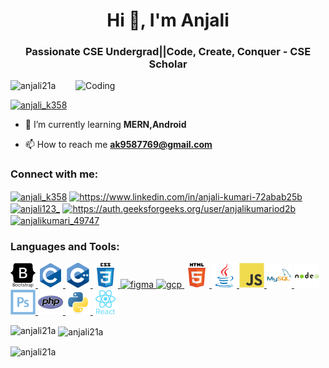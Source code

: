 <h1 align="center">Hi 👋, I'm Anjali </h1>
<h3 align="center">Passionate CSE Undergrad||Code, Create, Conquer - CSE Scholar</h3>
<img align="right" alt="Coding" width="400" src="https://tse3.mm.bing.net/th?id=OIP.m1Bh5gV6NC4_yfjdzNvNVwHaD_&pid=Api&P=0&h=180">

<p align="left"> <img src="https://komarev.com/ghpvc/?username=anjali21a&label=Profile%20views&color=0e75b6&style=flat" alt="anjali21a" /> </p>

<p align="left"> <a href="https://twitter.com/anjali_k358" target="blank"><img src="https://img.shields.io/twitter/follow/anjali_k358?logo=twitter&style=for-the-badge" alt="anjali_k358" /></a> </p>

- 🌱 I’m currently learning **MERN,Android**

- 📫 How to reach me **ak9587769@gmail.com**

<h3 align="left">Connect with me:</h3>
<p align="left">
<a href="https://twitter.com/anjali_k358" target="blank"><img align="center" src="https://raw.githubusercontent.com/rahuldkjain/github-profile-readme-generator/master/src/images/icons/Social/twitter.svg" alt="anjali_k358" height="30" width="40" /></a>
<a href="https://linkedin.com/in/https://www.linkedin.com/in/anjali-kumari-72abab25b" target="blank"><img align="center" src="https://raw.githubusercontent.com/rahuldkjain/github-profile-readme-generator/master/src/images/icons/Social/linked-in-alt.svg" alt="https://www.linkedin.com/in/anjali-kumari-72abab25b" height="30" width="40" /></a>
<a href="https://www.leetcode.com/anjali123_" target="blank"><img align="center" src="https://raw.githubusercontent.com/rahuldkjain/github-profile-readme-generator/master/src/images/icons/Social/leet-code.svg" alt="anjali123_" height="30" width="40" /></a>
<a href="https://auth.geeksforgeeks.org/user/https://auth.geeksforgeeks.org/user/anjalikumariod2b" target="blank"><img align="center" src="https://raw.githubusercontent.com/rahuldkjain/github-profile-readme-generator/master/src/images/icons/Social/geeks-for-geeks.svg" alt="https://auth.geeksforgeeks.org/user/anjalikumariod2b" height="30" width="40" /></a>
<a href="https://discord.gg/anjalikumari_49747" target="blank"><img align="center" src="https://raw.githubusercontent.com/rahuldkjain/github-profile-readme-generator/master/src/images/icons/Social/discord.svg" alt="anjalikumari_49747" height="30" width="40" /></a>
</p>

<h3 align="left">Languages and Tools:</h3>
<p align="left"> <a href="https://getbootstrap.com" target="_blank" rel="noreferrer"> <img src="https://raw.githubusercontent.com/devicons/devicon/master/icons/bootstrap/bootstrap-plain-wordmark.svg" alt="bootstrap" width="40" height="40"/> </a> <a href="https://www.cprogramming.com/" target="_blank" rel="noreferrer"> <img src="https://raw.githubusercontent.com/devicons/devicon/master/icons/c/c-original.svg" alt="c" width="40" height="40"/> </a> <a href="https://www.w3schools.com/cpp/" target="_blank" rel="noreferrer"> <img src="https://raw.githubusercontent.com/devicons/devicon/master/icons/cplusplus/cplusplus-original.svg" alt="cplusplus" width="40" height="40"/> </a> <a href="https://www.w3schools.com/css/" target="_blank" rel="noreferrer"> <img src="https://raw.githubusercontent.com/devicons/devicon/master/icons/css3/css3-original-wordmark.svg" alt="css3" width="40" height="40"/> </a> <a href="https://www.figma.com/" target="_blank" rel="noreferrer"> <img src="https://www.vectorlogo.zone/logos/figma/figma-icon.svg" alt="figma" width="40" height="40"/> </a> <a href="https://cloud.google.com" target="_blank" rel="noreferrer"> <img src="https://www.vectorlogo.zone/logos/google_cloud/google_cloud-icon.svg" alt="gcp" width="40" height="40"/> </a> <a href="https://www.w3.org/html/" target="_blank" rel="noreferrer"> <img src="https://raw.githubusercontent.com/devicons/devicon/master/icons/html5/html5-original-wordmark.svg" alt="html5" width="40" height="40"/> </a> <a href="https://www.java.com" target="_blank" rel="noreferrer"> <img src="https://raw.githubusercontent.com/devicons/devicon/master/icons/java/java-original.svg" alt="java" width="40" height="40"/> </a> <a href="https://developer.mozilla.org/en-US/docs/Web/JavaScript" target="_blank" rel="noreferrer"> <img src="https://raw.githubusercontent.com/devicons/devicon/master/icons/javascript/javascript-original.svg" alt="javascript" width="40" height="40"/> </a> <a href="https://www.mysql.com/" target="_blank" rel="noreferrer"> <img src="https://raw.githubusercontent.com/devicons/devicon/master/icons/mysql/mysql-original-wordmark.svg" alt="mysql" width="40" height="40"/> </a> <a href="https://nodejs.org" target="_blank" rel="noreferrer"> <img src="https://raw.githubusercontent.com/devicons/devicon/master/icons/nodejs/nodejs-original-wordmark.svg" alt="nodejs" width="40" height="40"/> </a> <a href="https://www.photoshop.com/en" target="_blank" rel="noreferrer"> <img src="https://raw.githubusercontent.com/devicons/devicon/master/icons/photoshop/photoshop-line.svg" alt="photoshop" width="40" height="40"/> </a> <a href="https://www.php.net" target="_blank" rel="noreferrer"> <img src="https://raw.githubusercontent.com/devicons/devicon/master/icons/php/php-original.svg" alt="php" width="40" height="40"/> </a> <a href="https://www.python.org" target="_blank" rel="noreferrer"> <img src="https://raw.githubusercontent.com/devicons/devicon/master/icons/python/python-original.svg" alt="python" width="40" height="40"/> </a> <a href="https://reactjs.org/" target="_blank" rel="noreferrer"> <img src="https://raw.githubusercontent.com/devicons/devicon/master/icons/react/react-original-wordmark.svg" alt="react" width="40" height="40"/> </a> </p>

<p><img align="left" src="https://github-readme-stats.vercel.app/api/top-langs?username=anjali21a&show_icons=true&locale=en&layout=compact" alt="anjali21a" /></p>

<p>&nbsp;<img align="center" src="https://github-readme-stats.vercel.app/api?username=anjali21a&show_icons=true&locale=en" alt="anjali21a" /></p>

<p><img align="center" src="https://github-readme-streak-stats.herokuapp.com/?user=anjali21a&" alt="anjali21a" /></p>

